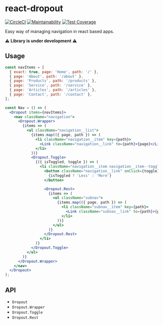 # react-dropout

[![CircleCI](https://circleci.com/gh/pawelnvk/react-dropout.svg?style=svg)](https://circleci.com/gh/pawelnvk/react-dropout)
[![Maintainability](https://api.codeclimate.com/v1/badges/886513e64fc6fbc107a7/maintainability)](https://codeclimate.com/github/pawelnvk/react-dropout/maintainability)
[![Test Coverage](https://api.codeclimate.com/v1/badges/886513e64fc6fbc107a7/test_coverage)](https://codeclimate.com/github/pawelnvk/react-dropout/test_coverage)

Easy way of managing navigation in react based apps.

:warning: **Library is under development** :warning:

## Usage
```jsx
const navItems = [
  { exact: true, page: 'Home', path: '/' },
  { page: 'About', path: '/about' },
  { page: 'Products', path: '/products' },
  { page: 'Service', path: '/service' },
  { page: 'Articles', path: '/articles' },
  { page: 'Contact', path: '/contact' },
];

const Nav = () => (
  <Dropout items={navItems}>
    <nav className="navigation">
      <Dropout.Wrapper>
        {items => (
          <ul className="navigation__list">
            {items.map(({ page, path }) => (
              <li className="navigation__item" key={path}>
                <Link className="navigation__link" to={path}>{page}</Link>
              </li>
            ))}
            <Dropout.Toggle>
              {({ isToggled, toggle }) => (
                <li className="navigation__item navigation__item--toggle">
                  <button className="navigation__link" onClick={toggle}>
                    {isToggled ? 'Less' : 'More'}
                  </button>

                  <Dropout.Rest>
                    {items => (
                      <ul className="subnav">
                        {items.map(({ page, path }) => (
                          <li className="subnav__item" key={path}>
                            <Link className="subnav__link" to={path}>{page}</Link>
                          </li>
                        ))}
                      </ul>
                    )}
                  </Dropout.Rest>
                </li>
              )}
            </Dropout.Toggle>
          </ul>
        )}
      </Dropout.Wrapper>
    </nav>
  </Dropout>
);
```

## API
- `Dropout`
- `Dropout.Wrapper`
- `Dropout.Toggle`
- `Dropout.Rest`
